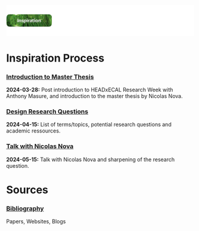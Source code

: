 ![](../E_ASSETS/repo-images/skeuomorphism_inspiration.png)
# Inspiration Process
### [Introduction to Master Thesis](PROCESS/2024-03-28/Introduction_to_Master_Thesis.md)
**2024-03-28:** Post introduction to HEADxECAL Research Week with Anthony Masure, and introduction to the master thesis by Nicolas Nova.

### [Design Research Questions](PROCESS/2024-04-15/Design_Research_Questions.md)
**2024-04-15:** List of terms/topics, potential research questions and academic ressources.

### [Talk with Nicolas Nova](PROCESS/2024-05-15/Talk_with_Nicolas_Nova.md)
**2024-05-15:** Talk with Nicolas Nova and sharpening of the research question.

# Sources
### [Bibliography](BIBLIOGRAPHY/Bibliography.md)
Papers, Websites, Blogs
